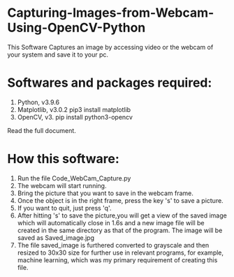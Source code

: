# Capturing-Images-from-Webcam-Using-OpenCV-Python
This Software Captures an image by accessing video or the webcam of your system and save it to your pc.


# Softwares and packages required:
1. Python, v3.9.6
2. Matplotlib, v3.0.2
   pip3 install matplotlib
3. OpenCV, v3.
   pip install python3-opencv 

Read the full document.

# How this software:
1. Run the file Code_WebCam_Capture.py
2. The webcam will start running.
3. Bring the picture that you want to save in the webcam frame.
4. Once the object is in the right frame, press the key 's' to save a picture.
5. If you want to quit, just press 'q'.
6. After hitting 's' to save the picture,you will get a view of the saved image which will automatically close in 1.6s and a new image file will be created in the same directory as that of the program. The image will be saved as Saved_image.jpg
7. The file saved_image is furthered converted to grayscale and then resized to 30x30 size for further use in relevant programs, for example, machine learning, which was my primary requirement of creating this file.
